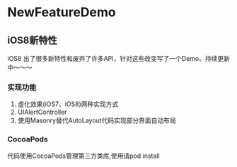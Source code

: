 NewFeatureDemo
==============

iOS8新特性
--------------
iOS8 出了很多新特性和废弃了许多API，针对这些改变写了一个Demo。持续更新中～～～<br/>

### 实现功能
1. 虚化效果(iOS7、iOS8)两种实现方式<br/>
2. UIAlertController<br/>
3. 使用Masonry替代AutoLayout代码实现部分界面自动布局<br />
### CocoaPods
代码使用CocoaPods管理第三方类库,使用请pod install<br />

